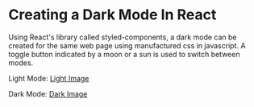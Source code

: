 # Creating a Dark Mode In React

Using React's library called styled-components, a dark mode can be created for the same web page using manufactured css in javascript. A toggle button indicated by a moon or a sun is used to switch between modes.

Light Mode:
[Light Image](./imgs/light.png)

Dark Mode:
[Dark Image](./imgs/dark.png)
